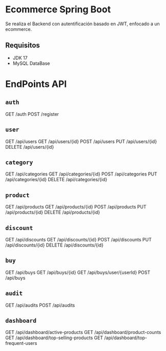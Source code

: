 # **Ecommerce Spring Boot** 
Se realiza el Backend con autentificación basado en JWT, enfocado a un ecommerce.

## Requisitos

* JDK 17
* MySQL DataBase

# EndPoints API

## **`auth`**
GET /auth
POST /register

## **`user`**
GET /api/users
GET /api/users/{id}
POST /api/users
PUT /api/users/{id}
DELETE /api/users/{id}

## **`category`**
GET /api/categories
GET /api/categories/{id}
POST /api/categories
PUT /api/categories/{id}
DELETE /api/categories/{id}

## **`product`**
GET /api/products
GET /api/products/{id}
POST /api/products
PUT /api/products/{id}
DELETE /api/products/{id}

## **`discount`**
GET /api/discounts
GET /api/discounts/{id}
POST /api/discounts
PUT /api/discounts/{id}
DELETE /api/discounts/{id}

## **`buy`**
GET /api/buys
GET /api/buys/{id}
GET /api/buys/user/{userId}
POST /api/buys

## **`audit`**
GET /api/audits
POST /api/audits

## **`dashboard`**
GET /api/dashboard/active-products
GET /api/dashboard/product-counts
GET /api/dashboard/top-selling-products
GET /api/dashboard/top-frequent-users